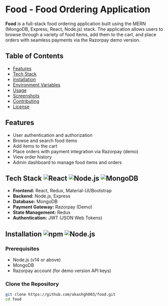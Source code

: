 # Food - Food Ordering Application 
**Food** is a full-stack food ordering application built using the MERN (MongoDB, Express, React, Node.js) stack. The application allows users to browse through a variety of food items, add them to the cart, and place orders with seamless payments via the Razorpay demo version.

## Table of Contents

- [Features](#features)
- [Tech Stack](#tech-stack)
- [Installation](#installation)
- [Environment Variables](#environment-variables)
- [Usage](#usage)
- [Screenshots](#screenshots)
- [Contributing](#contributing)
- [License](#license)

## Features

- User authentication and authorization
- Browse and search food items
- Add items to the cart
- Place orders with payment integration via Razorpay (demo)
- View order history
- Admin dashboard to manage food items and orders

## Tech Stack ![React](https://img.shields.io/badge/Frontend-React-blue) ![Node.js](https://img.shields.io/badge/Backend-Node.js-green) ![MongoDB](https://img.shields.io/badge/Database-MongoDB-brightgreen)

- **Frontend:** React, Redux, Material-UI/Bootstrap
- **Backend:** Node.js, Express
- **Database:** MongoDB
- **Payment Gateway:** Razorpay (Demo)
- **State Management:** Redux
- **Authentication:** JWT (JSON Web Tokens)

## Installation ![npm](https://img.shields.io/badge/npm-%3E%3D6.14.4-brightgreen) ![Node.js](https://img.shields.io/badge/Node.js-%3E%3D14.x-blue)

### Prerequisites

- Node.js (v14 or above)
- MongoDB
- Razorpay account (for demo version API keys)

### Clone the Repository

```bash
git clone https://github.com/akashgh003/food.git
cd food

